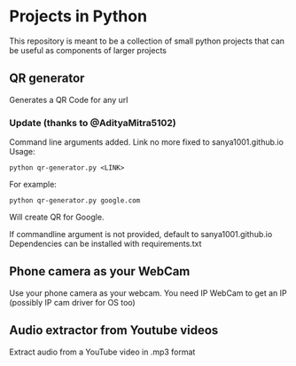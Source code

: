 # Projects in Python
This repository is meant to be a collection of small python projects that can be useful as components of larger projects

## QR generator
Generates a QR Code for any url

### Update (thanks to @AdityaMitra5102)
Command line arguments added. Link no more fixed to sanya1001.github.io <br>
Usage:
```
python qr-generator.py <LINK>
```
For example:
```
python qr-generator.py google.com
``` 
Will create QR for Google.

If commandline argument is not provided, default to sanya1001.github.io  
Dependencies can be installed with requirements.txt

## Phone camera as your WebCam
Use your phone camera as your webcam.
You need IP WebCam to get an IP (possibly IP cam driver for OS too)

## Audio extractor from Youtube videos
Extract audio from a YouTube video in .mp3 format
